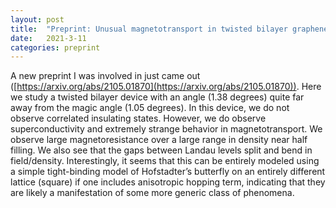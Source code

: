 ```yaml
---
layout: post
title:  "Preprint: Unusual magnetotransport in twisted bilayer graphene"
date:   2021-3-11
categories: preprint
---
```

A new preprint I was involved in just came out ([https://arxiv.org/abs/2105.01870](https://arxiv.org/abs/2105.01870)). Here we study a twisted bilayer device with an angle (1.38 degrees) quite far away from the magic angle (1.05 degrees). In this device, we do not observe correlated insulating states. However, we do observe superconductivity and extremely strange behavior in magnetotransport. We observe large magnetoresistance over a large range in density near half filling. We also see that the gaps between Landau levels split and bend in field/density. Interestingly, it seems that this can be entirely modeled using a simple tight-binding model of Hofstadter’s butterfly on an entirely different lattice (square) if one includes anisotropic hopping term, indicating that they are likely a manifestation of some more generic class of phenomena.